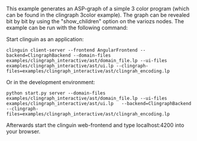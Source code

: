 This example generates an ASP-graph of a simple 3 color program (which can be found in the clingraph 3color example). 
The graph can be revealed bit by bit by using the "show_children" option on the variozs nodes. 
The example can be run with the following command:

Start clinguin as an application:

```shell
clinguin client-server --frontend AngularFrontend --backend=ClingraphBackend --domain-files examples/clingraph_interactive/ast/domain_file.lp --ui-files examples/clingraph_interactive/ast/ui.lp --clingraph-files=examples/clingraph_interactive/ast/clingrah_encoding.lp
```

Or in the development environment:


```shell
python start.py server --domain-files examples/clingraph_interactive/ast/domain_file.lp --ui-files examples/clingraph_interactive/ast/ui.lp   --backend=ClingraphBackend --clingraph-files=examples/clingraph_interactive/ast/clingrah_encoding.lp
```

Afterwards start the clinguin web-frontend and type localhost:4200 into your browser. 
